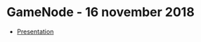 # GameNode - 16 november 2018


* [Presentation](https://github.com/mike-petrov/hackatons/tree/master/GameNode%20-%2016%20november%202018/Presentation)
